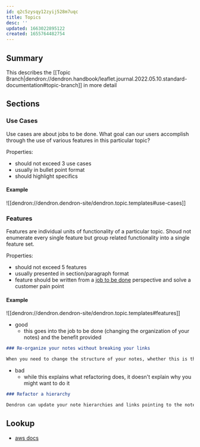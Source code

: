 ```yaml
---
id: q2c5zysqy12zyij528m7uqc
title: Topics
desc: ''
updated: 1663022895122
created: 1655764482754
---
```


## Summary

This describes the [[Topic Branch|dendron://dendron.handbook/leaflet.journal.2022.05.10.standard-documentation#topic-branch]] in more detail

## Sections

### Use Cases

Use cases are about jobs to be done. What goal can our users accomplish through the use of various features in this particular topic? 

Properties:

- should not exceed 3 use cases
- usually in bullet point format
- should highlight specifics 

#### Example

![[dendron://dendron.dendron-site/dendron.topic.templates#use-cases]]


### Features

Features are individual units of functionality of a particular topic. Shoud not enumerate every single feature but group related functionality into a single feature set. 

Properties: 

- should not exceed 5 features
- usually presented in section/paragraph format
- feature should be written from a [job to be done](https://jobs-to-be-done.com/what-is-jobs-to-be-done-fea59c8e39eb) perspective and solve a customer pain point

#### Example

![[dendron://dendron.dendron-site/dendron.topic.templates#features]]

- good
    - this goes into the job to be done (changing the organization of your notes) and the benefit provided
```md
### Re-organize your notes without breaking your links

When you need to change the structure of your notes, whether this is the hierarchy, a single note, or a section header within a note - refactoring commands help you make the changes while keeping all your links consistent.
```

- bad
    - while this explains what refactoring does, it doesn't explain why you might want to do it
```md
### Refactor a hierarchy

Dendron can update your note hierarchies and links pointing to the note
```

## Lookup
- [aws docs](https://aws.amazon.com/pm/serv-s3/)